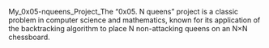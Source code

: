My_0x05-nqueens_Project_The “0x05. N queens” project is a classic problem in computer science and mathematics, known for its application of the backtracking algorithm to place N non-attacking queens on an N×N chessboard.
